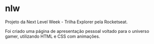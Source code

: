 # nlw

Projeto da Next Level Week - Trilha Explorer pela Rocketseat.

Foi criado uma página de apresentação pessoal voltado para o universo gamer, utilizando HTML e CSS com animações.
